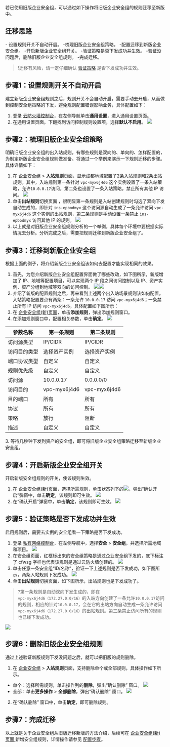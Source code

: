 若已使用旧版企业安全组，可以通过如下操作将旧版企业安全组的规则迁移至新版中。

## 迁移思路
<dx-steps>
- 设置规则开关不自动开启。
-梳理旧版企业安全组策略。
-配置迁移到新版企业安全组。
-开启新版企业安全组开关。
-验证策略是否下发成功并生效。
-验证没问题后，删除旧版企业安全组规则。
-完成迁移。
</dx-steps>


>!迁移有风险，请一定仔细确认 [验证策略](#step5) 是否下发成功并生效。
>
## 步骤1：设置规则开关不自动开启
建立新版企业安全组规则之后，规则开关不会自动开启，需要手动去开启，从而做到控制安全组策略的下发，避免规则配置错误影响业务，具体配置如下：
1. 登录 [云防火墙控制台](https://console.cloud.tencent.com/cfw/ac/secgroupnew)，在左侧导航单击**通用设置**，进入通用设置页面。
2. 在通用设置页面，下翻找到访问控制规则设置项，选择**默认不启用**。
![](https://qcloudimg.tencent-cloud.cn/raw/3322412af3dec56181a64e926c8a49e9.png)

## 步骤2：梳理旧版企业安全组策略
明确旧版企业安全组的出入站规则，有哪些规则是双向的、单向的、怎样配置的，为制定新版企业安全组规则做准备。将通过一个举例来演示一下规则迁移的步骤。具体详情如下：
1. 在 [企业安全组](https://console.cloud.tencent.com/cfw/ac/secgroup) > **入站规则**页面，显示成都地域配置了2条入站规则和2条出站规则。其中，入站规则第一条针对 `vpc-myx6j4d6` 这个实例设置了一条入站策略，允许`10.0.0.17`访问，第二条也设置了一条入站策略，禁止所有其他 IP 访问。
![](https://qcloudimg.tencent-cloud.cn/raw/ffbe6fd0a4e2163a1db8d3d2519b02e7.png)
2. 单击**出站规则**切换页面 ，很明显第一条规则是入站创建规则时勾选了双向下发自动生成的，即针对 `ins-epbodmyx` 这个访问源自动生成了一条允许访问 `vpc-myx6j4d6` 这个实例的出站规则，第二条规则是手动设置一条禁止 `ins-epbodmyx` 访问其他 IP 的规则。
![](https://qcloudimg.tencent-cloud.cn/raw/18e10847a0f9e136ed7b64ddef7add1d.png)
3. 以上就是对旧版企业安全组规则分析的一个举例，具体每个环境中要根据实际情况去分析。分析完成之后，需要把规则迁移到新版企业安全组了。

## 步骤3：迁移到新版企业安全组
根据上面的例子，将介绍新版企业安全组该如何去配置才能实现相同的效果。

1. 首先，为您介绍新版企业安全组配置界面做了哪些改动，如下图所示，新版增加了 IP、地域等配置项目，可以实现两个 IP 段之间访问控制以及 IP、资产实例、资产分组到地域等双向的访问控制。
![](https://qcloudimg.tencent-cloud.cn/raw/04f1c15990efd7934c8d791493c62f2e.png)![](https://qcloudimg.tencent-cloud.cn/raw/ce8600122bc9e88acfc6f9b242a0ee7b.png)
2. 介绍了新版的配置规则之后，再来看到上述两个出入站场景规则该如何配置。入站策略配置要点有两条：一条允许 `10.0.0.17` 访问 `vpc-myx6j4d6`；一条禁止所有 IP 访问 `vpc-myx6j4d6`，具体配置如下图所示：
 1. 在 [企业安全组(新)页面](https://console.cloud.tencent.com/cfw/ac/secgroupnew)，单击**添加规则**，弹出添加规则窗口。
  2. 在添加规则窗口中，配置相关参数，单击**确定**。
![](https://qcloudimg.tencent-cloud.cn/raw/554d087fcfa2d31c47f0b7c90db56f95.png)
<table>
<thead>
<tr>
<th>参数名称</th>
<th>第一条规则</th>
<th>第二条规则</th>
</tr>
</thead>
<tbody><tr>
<td>访问源类型</td>
<td>IP/CIDR</td>
<td>IP/CIDR</td>
</tr>
<tr>
<td>访问目的类型</td>
<td>选择资产实例</td>
<td>选择资产实例</td>
</tr>
<tr>
<td>端口协议类型</td>
<td>自定义</td>
<td>自定义</td>
</tr>
<tr>
<td>规则优先级</td>
<td>自定义</td>
<td>自定义</td>
</tr>
<tr>
<td>访问源</td>
<td>10.0.0.17</td>
<td>0.0.0.0/0</td>
</tr>
<tr>
<td>访问目的</td>
<td>vpc-myx6j4d6</td>
<td>vpc-myx6j4d6</td>
</tr>
<tr>
<td>目的端口</td>
<td>所有</td>
<td>所有</td>
</tr>
<tr>
<td>协议</td>
<td>所有</td>
<td>所有</td>
</tr>
<tr>
<td>策略</td>
<td>放行</td>
<td>阻断</td>
</tr>
<tr>
<td>描述</td>
<td>自定义</td>
<td>自定义</td>
</tr>
</tbody></table>
3. 等待几秒钟下发到资产的安全组，即可将旧版企业安全组策略迁移至新版企业安全组。

## 步骤4：开启新版企业安全组开关
开启新版安全组规则的开关，使该规则生效。
1. 在 [企业安全组(新)页面](https://console.cloud.tencent.com/cfw/ac/secgroupnew)，选择所需规则，单击状态列下的![](https://qcloudimg.tencent-cloud.cn/raw/6c7076082618112fff0f06ac2d724cb0.png)，弹出“确认开启”弹窗中，单击**确定**，该规则即可生效。
![](https://qcloudimg.tencent-cloud.cn/raw/cc6760e0bca18ab56e5480f5584b21db.png)
2. 在“确认开启”弹窗中，单击**确定**，该规则即可生效。
![](https://qcloudimg.tencent-cloud.cn/raw/d3b9d1e3c514a7bbf844456c6d3f6c7c.png)

## 步骤5：验证策略是否下发成功并生效[](id:step5)
启用规则后，需要去实例的安全组看一下策略是否下发成功。
1. 登录 [私有网络控制台](https://console.cloud.tencent.com/vpc/securitygroup)，在左侧导航中，选择**安全** > **安全组**，并选择所需地域和项目。
![](https://qcloudimg.tencent-cloud.cn/raw/fb2d2a92fc8cb6df5263b638784b161b.png)
2. 在安全组页面，红框标出来的安全组策略是通过企业安全组下发的，底下标注了 cfwsg 字样也代表该规则是通过云防火墙创建的。
![](https://qcloudimg.tencent-cloud.cn/raw/7d4bdca3b7acb7f9a86f8792d0f44230.png)
3. 单击任意一条安全组“ID/名称”，验证一下上述规则是否下发成功，如下图所示，两条入站规则下发成功。
![](https://qcloudimg.tencent-cloud.cn/raw/944f2c2b8c55c81d94bbeb4a84e46f38.png)
4. 单击**出站规则**切换页面，如下图所示，出站规则也是下发成功了。
>?第一条规则是自动双向下发生成的，即在 `vpc-myx6j4d6（172.27.0.0/16）`的入站方向创建了一条允许`10.0.0.17`访问的规则，相应的针对`10.0.0.17`，会在它的出站方向自动生成一条允许访问`vpc-myx6j4d6（172.27.0.0/16）`的出站规则。第三条禁止访问所有的规则也已经下发成功。
>
![](https://qcloudimg.tencent-cloud.cn/raw/57cbb0dd9a0fac01aabeed1667abcc4d.png)

## 步骤6：删除旧版企业安全组规则
通过上述验证新版规则下发没问题之后，就可以把旧版的规则删除。
1. 在 [企业安全组](https://console.cloud.tencent.com/cfw/ac/secgroup) > **入站规则**页面，支持删除单个或全部规则，具体操作如下所示。
 - 单个：选择所需规则，单击操作列的**删除**，弹出“确认删除” 窗口。
![](https://qcloudimg.tencent-cloud.cn/raw/a702a823bb810bc62efc972850f09a3a.png)
 - 全部：单击**更多操作** > **全部删除**，弹出“确认删除” 窗口。
 ![](https://qcloudimg.tencent-cloud.cn/raw/65817ca47f4843d2a1eb2b2c2897a83d.png)
2. 在“确认删除” 窗口中，单击**确定**，即可删除规则。

## 步骤7：完成迁移
以上就是关于企业安全组从旧版迁移新版的方法介绍，后续可在 [企业安全组(新)页面 ](https://console.cloud.tencent.com/cfw/ac/secgroupnew)新增安全组规则，详情操作请参见 [配置步骤](https://cloud.tencent.com/document/product/1132/65778)。
